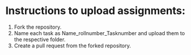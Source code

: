 # Instructions to upload assignments:

1. Fork the repository.
2. Name each task as Name_rollnumber_Tasknumber and upload them to the respective folder.
3. Create a pull request from the forked repository.
